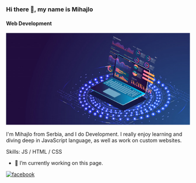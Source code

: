 ### Hi there 👋, my name is Mihajlo
#### Web Development
![Web Development](https://github.com/mihajlo-cirikovacki/mihajlo-cirikovacki/blob/main/application-laptop.jpg)

I'm Mihajlo from Serbia, and I do Development. I really enjoy learning and diving deep in JavaScript language, as well as work on custom websites.

Skills: JS / HTML / CSS

- 🔭 I’m currently working on this page. 


[<img src='https://cdn.jsdelivr.net/npm/simple-icons@3.0.1/icons/facebook.svg' alt='facebook' height='40'>](https://www.facebook.com/miha992)  
















